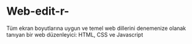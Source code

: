 # Web-edit-r-
Tüm ekran boyutlarına uygun ve temel web dillerini denemenize olanak tanıyan bir web düzenleyici: HTML, CSS ve Javascript
